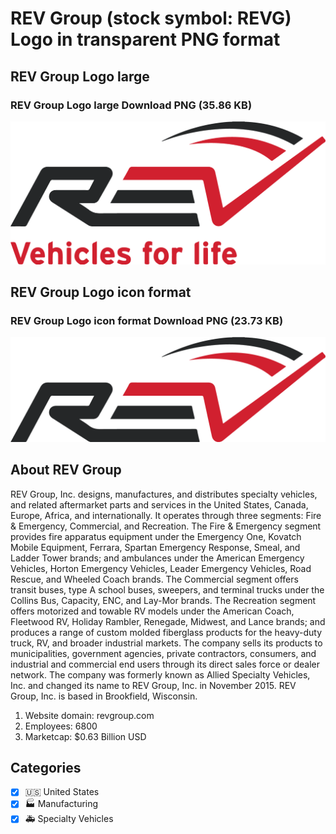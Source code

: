 # REV Group (stock symbol: REVG) Logo in transparent PNG format

## REV Group Logo large

### REV Group Logo large Download PNG (35.86 KB)

![REV Group Logo large Download PNG (35.86 KB)](/img/orig/REVG_BIG-8bd6bd55.png)

## REV Group Logo icon format

### REV Group Logo icon format Download PNG (23.73 KB)

![REV Group Logo icon format Download PNG (23.73 KB)](/img/orig/REVG-a33ec2f0.png)

## About REV Group

REV Group, Inc. designs, manufactures, and distributes specialty vehicles, and related aftermarket parts and services in the United States, Canada, Europe, Africa, and internationally. It operates through three segments: Fire & Emergency, Commercial, and Recreation. The Fire & Emergency segment provides fire apparatus equipment under the Emergency One, Kovatch Mobile Equipment, Ferrara, Spartan Emergency Response, Smeal, and Ladder Tower brands; and ambulances under the American Emergency Vehicles, Horton Emergency Vehicles, Leader Emergency Vehicles, Road Rescue, and Wheeled Coach brands. The Commercial segment offers transit buses, type A school buses, sweepers, and terminal trucks under the Collins Bus, Capacity, ENC, and Lay-Mor brands. The Recreation segment offers motorized and towable RV models under the American Coach, Fleetwood RV, Holiday Rambler, Renegade, Midwest, and Lance brands; and produces a range of custom molded fiberglass products for the heavy-duty truck, RV, and broader industrial markets. The company sells its products to municipalities, government agencies, private contractors, consumers, and industrial and commercial end users through its direct sales force or dealer network. The company was formerly known as Allied Specialty Vehicles, Inc. and changed its name to REV Group, Inc. in November 2015. REV Group, Inc. is based in Brookfield, Wisconsin.

1. Website domain: revgroup.com
2. Employees: 6800
3. Marketcap: $0.63 Billion USD


## Categories
- [x] 🇺🇸 United States
- [x] 🏭 Manufacturing
- [x] 🚑 Specialty Vehicles
